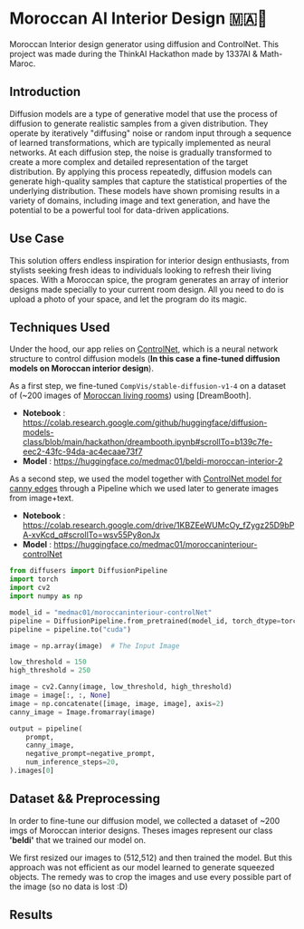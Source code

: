 # Moroccan AI Interior Design 🇲🇦🦁
Moroccan Interior design generator using diffusion and ControlNet.
This project was made during the ThinkAI Hackathon made by 1337AI & Math-Maroc.


## Introduction
Diffusion models are a type of generative model that use the process of diffusion to generate realistic samples from a given distribution. They operate by iteratively "diffusing" noise or random input through a sequence of learned transformations, which are typically implemented as neural networks. At each diffusion step, the noise is gradually transformed to create a more complex and detailed representation of the target distribution. By applying this process repeatedly, diffusion models can generate high-quality samples that capture the statistical properties of the underlying distribution. These models have shown promising results in a variety of domains, including image and text generation, and have the potential to be a powerful tool for data-driven applications.


## Use Case
This solution offers endless inspiration for interior design enthusiasts, from stylists seeking fresh ideas to individuals looking to refresh their living spaces. With a Moroccan spice, the program generates an array of interior designs made specially to your current room design. All you need to do is upload a photo of your space, and let the program do its magic.

## Techniques Used
Under the hood, our app relies on [ControlNet](https://github.com/lllyasviel/ControlNet), which is a neural network structure to control diffusion models (**In this case a fine-tuned diffusion models on Moroccan interior design**).

As a first step, we fine-tuned `CompVis/stable-diffusion-v1-4` on a dataset of (~200 images of [Moroccan living rooms](#)) using [DreamBooth].

- **Notebook** : https://colab.research.google.com/github/huggingface/diffusion-models-class/blob/main/hackathon/dreambooth.ipynb#scrollTo=b139c7fe-eec2-43fc-94da-ac4ecaae73f7
- **Model** : https://huggingface.co/medmac01/beldi-moroccan-interior-2

As a second step, we used the model together with [ControlNet model for canny edges](https://huggingface.co/lllyasviel/) through a Pipeline which we used later to generate images from image+text.

- **Notebook** : https://colab.research.google.com/drive/1KBZEeWUMcOy_fZygz25D9bPA-xvKcd_q#scrollTo=wsv55Py8onJx
- **Model** : https://huggingface.co/medmac01/moroccaninteriour-controlNet

```python
from diffusers import DiffusionPipeline
import torch
import cv2
import numpy as np

model_id = "medmac01/moroccaninteriour-controlNet"
pipeline = DiffusionPipeline.from_pretrained(model_id, torch_dtype=torch.float16)
pipeline = pipeline.to("cuda")

image = np.array(image)  # The Input Image

low_threshold = 150
high_threshold = 250

image = cv2.Canny(image, low_threshold, high_threshold)
image = image[:, :, None]
image = np.concatenate([image, image, image], axis=2)
canny_image = Image.fromarray(image)

output = pipeline(
    prompt,
    canny_image,
    negative_prompt=negative_prompt, 
    num_inference_steps=20,
).images[0]  
```

## Dataset && Preprocessing
In order to fine-tune our diffusion model, we collected a dataset of ~200 imgs of Moroccan interior designs. Theses images represent our class **'beldi'** that we trained our model on.

We first resized our images to (512,512) and then trained the model. But this approach was not efficient as our model learned to generate squeezed objects. The remedy was to crop the images and use every possible part of the image (so no data is lost :D)

## Results


